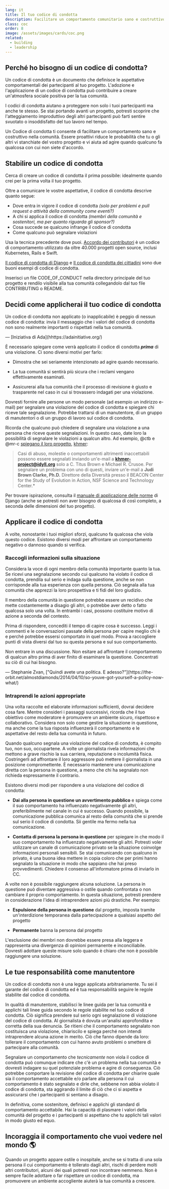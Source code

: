 ```yaml
---
lang: it
title: Il tuo codice di condotta
description: Facilitare un comportamento comunitario sano e costruttivo adottando e applicando un codice di condotta.
class: coc
order: 8
image: /assets/images/cards/coc.png
related:
  - building
  - leadership
---
```


## Perché ho bisogno di un codice di condotta?

Un codice di condotta è un documento che definisce le aspettative comportamentali dei partecipanti al tuo progetto. L'adozione e l'applicazione di un codice di condotta può contribuire a creare un'atmosfera sociale positiva per la tua comunità.

I codici di condotta aiutano a proteggere non solo i tuoi partecipanti ma anche te stesso. Se stai portando avanti un progetto, potresti scoprire che l'atteggiamento improduttivo degli altri partecipanti può farti sentire svuotato o insoddisfatto del tuo lavoro nel tempo.

Un Codice di condotta ti consente di facilitare un comportamento sano e costruttivo nella comunità. Essere proattivi riduce le probabilità che tu o gli altri vi stanchiate del vostro progetto e vi aiuta ad agire quando qualcuno fa qualcosa con cui non siete d'accordo.

## Stabilire un codice di condotta

Cerca di creare un codice di condotta il prima possibile: idealmente quando crei per la prima volta il tuo progetto.

Oltre a comunicare le vostre aspettative, il codice di condotta descrive quanto segue:

* Dove entra in vigore il codice di condotta _(solo per problemi e pull request o attività della community come eventi?)_
* A chi si applica il codice di condotta _(membri della comunità e sostenitori, ma per quanto riguarda gli sponsor?)_
* Cosa succede se qualcuno infrange il codice di condotta
* Come qualcuno può segnalare violazioni

Usa la tecnica precedente dove puoi. [Accordo dei contributori](https://contributor-covenant.org/) è un codice di comportamento utilizzato da oltre 40.000 progetti open source, inclusi Kubernetes, Rails e Swift.

[Il codice di condotta di Django](https://www.djangoproject.com/conduct/) e [Il codice di condotta dei cittadini](https://web.archive.org/web/20200330154000/http://citizencodeofconduct.org/) sono due buoni esempi di codice di condotta.

Inserisci un file CODE_OF_CONDUCT nella directory principale del tuo progetto e rendilo visibile alla tua comunità collegandolo dal tuo file CONTRIBUTING o README.

## Decidi come applicherai il tuo codice di condotta

<aside markdown="1" class="pquote">
  Un codice di condotta non applicato (o inapplicabile) è peggio di nessun codice di condotta: invia il messaggio che i valori del codice di condotta non sono realmente importanti o rispettati nella tua comunità.
  <p markdown="1" class="pquote-credit">
— [Iniziativa di Ada](hhttps://adainitiative.org/)
  </p>
</aside>

È necessario spiegare come verrà applicato il codice di condotta **_prima_** di una violazione. Ci sono diversi motivi per farlo:

* Dimostra che sei seriamente intenzionato ad agire quando necessario.

* La tua comunità si sentirà più sicura che i reclami vengano effettivamente esaminati.

* Assicurerai alla tua comunità che il processo di revisione è giusto e trasparente nel caso in cui si trovassero indagati per una violazione.

Dovresti fornire alle persone un modo personale (ad esempio un indirizzo e-mail) per segnalare una violazione del codice di condotta e spiegare chi riceve tale segnalazione. Potrebbe trattarsi di un manutentore, di un gruppo di manutentori o di un gruppo di lavoro sul codice di condotta.

Ricorda che qualcuno può chiedere di segnalare una violazione a una persona che riceve queste segnalazioni. In questo caso, date loro la possibilità di segnalare le violazioni a qualcun altro. Ad esempio, @ctb e @mr-c [spiegano il loro progetto](https://github.com/dib-lab/khmer/blob/HEAD/CODE_OF_CONDUCT.rst), [khmer](https://github.com/dib-lab/khmer):

> Casi di abuso, molestie o comportamenti altrimenti inaccettabili possono essere segnalati inviando un'e-mail a **khmer-project@idyll.org** solo a C. Titus Brown e Michael R. Crusoe. Per segnalare un problema con uno di questi, inviare un'e-mail a **Judi Brown Clarke, Ph.D.** Direttore della Diversità presso il BEACON Center for the Study of Evolution in Action, NSF Science and Technology Center.*

Per trovare ispirazione, consulta il [manuale di applicazione delle norme](https://www.djangoproject.com/conduct/enforcement-manual/) di Django (anche se potresti non aver bisogno di qualcosa di così completo, a seconda delle dimensioni del tuo progetto).

## Applicare il codice di condotta

A volte, nonostante i tuoi migliori sforzi, qualcuno fa qualcosa che viola questo codice. Esistono diversi modi per affrontare un comportamento negativo o dannoso quando si verifica.

### Raccogli informazioni sulla situazione

Considera la voce di ogni membro della comunità importante quanto la tua. Se ricevi una segnalazione secondo cui qualcuno ha violato il codice di condotta, prendila sul serio e indaga sulla questione, anche se non corrisponde alla tua esperienza con quella persona. Ciò segnala alla tua comunità che apprezzi la loro prospettiva e ti fidi del loro giudizio.

Il membro della comunità in questione potrebbe essere un recidivo che mette costantemente a disagio gli altri, o potrebbe aver detto o fatto qualcosa solo una volta. In entrambi i casi, possono costituire motivo di azione a seconda del contesto.

Prima di rispondere, concediti il ​​tempo di capire cosa è successo. Leggi i commenti e le conversazioni passate della persona per capire meglio chi è e perché potrebbe essersi comportato in quel modo. Prova a raccogliere punti di vista diversi dal tuo su questa persona e sul suo comportamento.

<aside markdown="1" class="pquote">
  Non entrare in una discussione. Non esitare ad affrontare il comportamento di qualcun altro prima di aver finito di esaminare la questione. Concentrati su ciò di cui hai bisogno.
  <p markdown="1" class="pquote-credit">
— Stephanie Zvan, ["Quindi avete una politica. E adesso?"](https://the-orbit.net/almostdiamonds/2014/04/10/so-youve-got-yourself-a-policy-now-what/)
  </p>
</aside>

### Intraprendi le azioni appropriate

Una volta raccolte ed elaborate informazioni sufficienti, dovrai decidere cosa fare. Mentre consideri i passaggi successivi, ricorda che il tuo obiettivo come moderatore è promuovere un ambiente sicuro, rispettoso e collaborativo. Considera non solo come gestire la situazione in questione, ma anche come la tua risposta influenzerà il comportamento e le aspettative del resto della tua comunità in futuro.

Quando qualcuno segnala una violazione del codice di condotta, è compito tuo, non suo, occupartene. A volte un giornalista rivela informazioni che mettono a grave rischio la sua carriera, reputazione o incolumità fisica. Costringerli ad affrontare il loro aggressore può mettere il giornalista in una posizione compromettente. È necessario mantenere una comunicazione diretta con la persona in questione, a meno che chi ha segnalato non richieda espressamente il contrario.

Esistono diversi modi per rispondere a una violazione del codice di condotta:

* **Dai alla persona in questione un avvertimento pubblico** e spiega come il suo comportamento ha influenzato negativamente gli altri, preferibilmente nel canale in cui è successo. Quando possibile, la comunicazione pubblica comunica al resto della comunità che si prende sul serio il codice di condotta. Sii gentile ma fermo nella tua comunicazione.

* **Contatta di persona la persona in questione** per spiegare in che modo il suo comportamento ha influenzato negativamente gli altri. Potresti voler utilizzare un canale di comunicazione privato se la situazione coinvolge informazioni personali sensibili. Se stai comunicando con qualcuno in privato, è una buona idea mettere in copia coloro che per primi hanno segnalato la situazione in modo che sappiano che hai preso provvedimenti. Chiedere il consenso all'informatore prima di inviarlo in CC.

A volte non è possibile raggiungere alcuna soluzione. La persona in questione può diventare aggressiva o ostile quando confrontata o non cambiare il proprio comportamento. In questa situazione, potresti prendere in considerazione l'idea di intraprendere azioni più drastiche. Per esempio:

* **Espulsione della persona in questione** dal progetto, imposta tramite un'interdizione temporanea dalla partecipazione a qualsiasi aspetto del progetto

* **Permanente** banna la persona dal progetto

L'esclusione dei membri non dovrebbe essere presa alla leggera e rappresenta una divergenza di opinioni permanente e inconciliabile. Dovresti adottare queste misure solo quando è chiaro che non è possibile raggiungere una soluzione.

## Le tue responsabilità come manutentore

Un codice di condotta non è una legge applicata arbitrariamente. Tu sei il garante del codice di condotta ed è tua responsabilità seguire le regole stabilite dal codice di condotta.

In qualità di manutentore, stabilisci le linee guida per la tua comunità e applichi tali linee guida secondo le regole stabilite nel tuo codice di condotta. Ciò significa prendere sul serio ogni segnalazione di violazione del codice di condotta. Al giornalista è dovuta un'analisi approfondita e corretta della sua denuncia. Se ritieni che il comportamento segnalato non costituisca una violazione, chiariscilo e spiega perché non intendi intraprendere alcuna azione in merito. Ciò che fanno dipende da loro: tollerare il comportamento con cui hanno avuto problemi o smettere di partecipare alla comunità.

Segnalare un comportamento che _tecnicamente_ non viola il codice di condotta può comunque indicare che c'è un problema nella tua comunità e dovresti indagare su quel potenziale problema e agire di conseguenza. Ciò potrebbe comportare la revisione del codice di condotta per chiarire quale sia il comportamento accettabile e/o parlare alla persona il cui comportamento è stato segnalato e dirle che, sebbene non abbia violato il codice di condotta, sta aggirando il limite di ciò che ci si aspetta e assicurarsi che i partecipanti si sentano a disagio.

In definitiva, come sostenitore, definisci e applichi gli standard di comportamento accettabile. Hai la capacità di plasmare i valori della comunità del progetto e i partecipanti si aspettano che tu applichi tali valori in modo giusto ed equo.

## Incoraggia il comportamento che vuoi vedere nel mondo 🌎

Quando un progetto appare ostile o inospitale, anche se si tratta di una sola persona il cui comportamento è tollerato dagli altri, rischi di perdere molti altri contributori, alcuni dei quali potresti non incontrare nemmeno. Non è sempre facile adottare o far rispettare un codice di condotta, ma promuovere un ambiente accogliente aiuterà la tua comunità a crescere.
